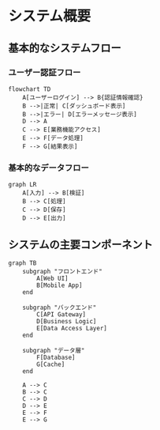 # システム概要

## 基本的なシステムフロー

### ユーザー認証フロー

```mermaid
flowchart TD
    A[ユーザーログイン] --> B{認証情報確認}
    B -->|正常| C[ダッシュボード表示]
    B -->|エラー| D[エラーメッセージ表示]
    D --> A
    C --> E[業務機能アクセス]
    E --> F[データ処理]
    F --> G[結果表示]
```

### 基本的なデータフロー

```mermaid
graph LR
    A[入力] --> B[検証]
    B --> C[処理]
    C --> D[保存]
    D --> E[出力]
```

## システムの主要コンポーネント

```mermaid
graph TB
    subgraph "フロントエンド"
        A[Web UI]
        B[Mobile App]
    end
    
    subgraph "バックエンド"
        C[API Gateway]
        D[Business Logic]
        E[Data Access Layer]
    end
    
    subgraph "データ層"
        F[Database]
        G[Cache]
    end
    
    A --> C
    B --> C
    C --> D
    D --> E
    E --> F
    E --> G
```
